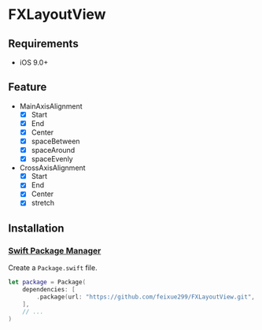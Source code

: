 # FXLayoutView

## Requirements
- iOS 9.0+

## Feature
- MainAxisAlignment
    - [x] Start
    - [x] End
    - [x] Center
    - [x] spaceBetween
    - [x] spaceAround
    - [x] spaceEvenly
- CrossAxisAlignment
    - [x] Start
    - [x] End
    - [x] Center
    - [x] stretch
 
## Installation

### [Swift Package Manager](https://github.com/apple/swift-package-manager)

Create a `Package.swift` file.

```swift
let package = Package(
    dependencies: [
        .package(url: "https://github.com/feixue299/FXLayoutView.git", from: "0.1.3")
    ],
    // ...
)
```
